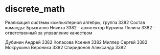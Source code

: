 # discrete_math
Реализация системы компьютерной алгебры, группа 3382
Состав команды:
Брызгалов Никита 3382 - архитектор
Куркина Полина 3382 - ответственный за управление качеством

Дубинин Андрей 3382
Копасова Ксения 3382
Миллер Сергей 3382
Мокрушина Вероника 3382
Спиридонов Александр 3382

